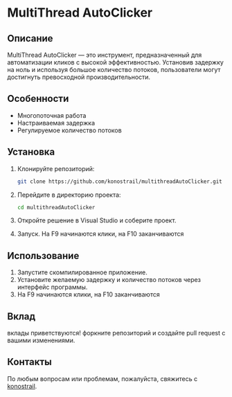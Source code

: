 # MultiThread AutoClicker

## Описание
MultiThread AutoClicker — это инструмент, предназначенный для автоматизации кликов с высокой эффективностью. Установив задержку на ноль и используя большое количество потоков, пользователи могут достигнуть превосходной производительности.

## Особенности
- Многопоточная работа
- Настраиваемая задержка
- Регулируемое количество потоков

## Установка
1. Клонируйте репозиторий:
    ```sh
    git clone https://github.com/konostrail/multithreadAutoClicker.git
    ```
2. Перейдите в директорию проекта:
    ```sh
    cd multithreadAutoClicker
    ```
3. Откройте решение в Visual Studio и соберите проект.

4. Запуск. На F9 начинаются клики, на F10 заканчиваются

## Использование
1. Запустите скомпилированное приложение.
2. Установите желаемую задержку и количество потоков через интерфейс программы.
3. На F9 начинаются клики, на F10 заканчиваются
## Вклад
вклады приветствуются! форкните репозиторий и создайте pull request с вашими изменениями.

## Контакты
По любым вопросам или проблемам, пожалуйста, свяжитесь с [konostrail](https://github.com/konostrail).
